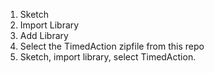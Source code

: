 1. Sketch
2. Import Library
3. Add Library
4. Select the TimedAction zipfile from this repo
5. Sketch, import library, select TimedAction.


